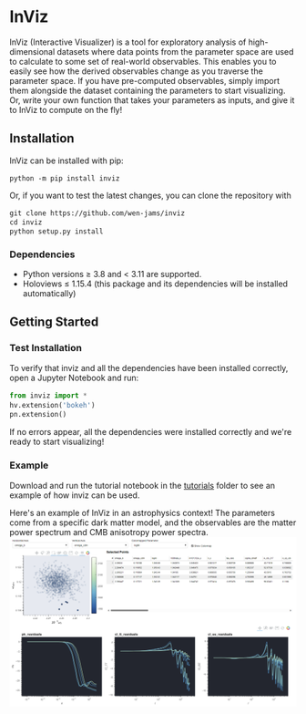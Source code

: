 # InViz

InViz (Interactive Visualizer) is a tool for exploratory analysis of high-dimensional datasets where data points from the parameter space are used to calculate to some set of real-world observables. This enables you to easily see how the derived observables change as you traverse the parameter space. If you have pre-computed observables, simply import them alongside the  dataset containing the parameters to start visualizing. Or, write your own function that takes your parameters as inputs, and give it to InViz to compute on the fly!

## Installation
InViz can be installed with pip:

    python -m pip install inviz

Or, if you want to test the latest changes, you can clone the repository with
    
    git clone https://github.com/wen-jams/inviz
    cd inviz
    python setup.py install

### Dependencies
- Python versions $\geq$ 3.8 and $<$ 3.11 are supported.
- Holoviews $\leq$ 1.15.4 (this package and its dependencies will be installed automatically)

## Getting Started

### Test Installation
To verify that inviz and all the dependencies have been installed correctly, open a Jupyter Notebook and run:
```python
from inviz import *
hv.extension('bokeh')
pn.extension()
```
If no errors appear, all the dependencies were installed correctly and we're ready to start visualizing!

### Example
Download and run the tutorial notebook in the [tutorials](tutorials) folder to see an example of how inviz can be used.

Here's an example of InViz in an astrophysics context! The parameters come from a specific dark matter model, and the observables are the matter power spectrum and CMB anisotropy power spectra.
![example output](images/example2.png)